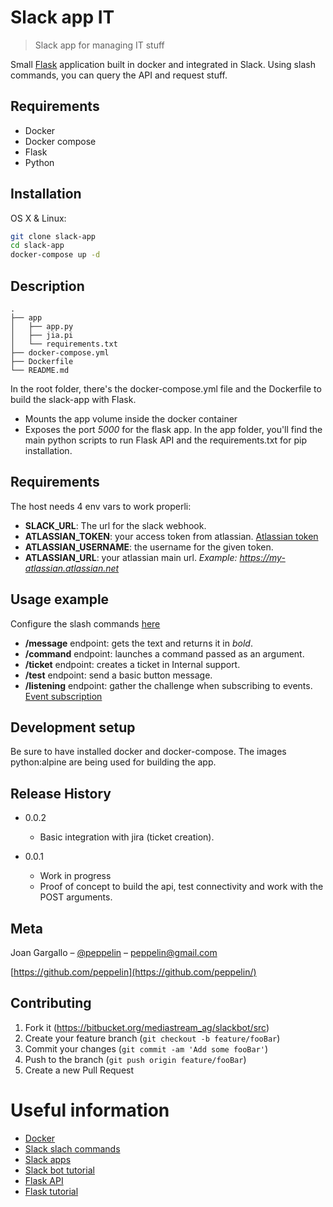 # Slack app IT
>Slack app for managing IT stuff

Small [Flask](http://flask.pocoo.org/) application built in docker and integrated in Slack. Using slash commands, you can query the API and request stuff.

## Requirements
* Docker
* Docker compose
* Flask
* Python

## Installation

OS X & Linux:

```sh
git clone slack-app
cd slack-app
docker-compose up -d
```

## Description

```
.
├── app
│   ├── app.py
│   ├── jia.pi
│   └── requirements.txt
├── docker-compose.yml
├── Dockerfile
└── README.md
```
In the root folder, there's the docker-compose.yml file and the Dockerfile to build the slack-app with Flask.
* Mounts the app volume inside the docker container
* Exposes the port *5000* for the flask app.
In the app folder, you'll find the main python scripts to run Flask API and the requirements.txt for pip installation.

## Requirements

The host needs 4 env vars to work properli:
* **SLACK_URL**: The url for the slack webhook.
* **ATLASSIAN_TOKEN**: your access token from atlassian. [Atlassian token](https://id.atlassian.com/manage/api-tokens)
* **ATLASSIAN_USERNAME**: the username for the given token.
* **ATLASSIAN_URL**: your atlassian main url. *Example: https://my-atlassian.atlassian.net*

## Usage example

Configure the slash commands [here](https://api.slack.com/slash-commands)

* **/message** endpoint: gets the text and returns it in *bold*.
* **/command** endpoint: launches a command passed as an argument.
* **/ticket** endpoint: creates a ticket in Internal support.
* **/test** endpoint: send a basic button message.
* **/listening** endpoint: gather the challenge when subscribing to events. [Event subscription](https://api.slack.com/events/url_verification)

## Development setup

Be sure to have installed docker and docker-compose.
The images python:alpine are being used for building the app.

## Release History

* 0.0.2
    * Basic integration with jira (ticket creation).

* 0.0.1
    * Work in progress
    * Proof of concept to build the api, test connectivity and work with the POST arguments.

## Meta

Joan Gargallo – [@peppelin](https://twitter.com/peppelin) – peppelin@gmail.com

[https://github.com/peppelin](https://github.com/peppelin/)

## Contributing

1. Fork it (https://bitbucket.org/mediastream_ag/slackbot/src)
2. Create your feature branch (`git checkout -b feature/fooBar`)
3. Commit your changes (`git commit -am 'Add some fooBar'`)
4. Push to the branch (`git push origin feature/fooBar`)
5. Create a new Pull Request

# Useful information
* [Docker](https://www.docker.com/)
* [Slack slach commands](https://api.slack.com/slash-commands)
* [Slack apps](https://api.slack.com/slack-apps)
* [Slack bot tutorial](https://github.com/slackapi/Slack-Python-Onboarding-Tutorial)
* [Flask API](http://flask.pocoo.org/docs/1.0/api/)
* [Flask tutorial](https://www.patricksoftwareblog.com/steps-for-starting-a-new-flask-project-using-python3/)

<!-- Markdown link & img dfn's -->

